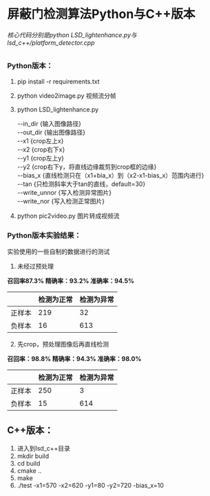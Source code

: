 
# **屏蔽门检测算法Python与C++版本**
###### 核心代码分别是python LSD_lightenhance.py与lsd_c++/platform_detector.cpp
### Python版本：    

1. pip install -r requirements.txt    
2. python video2image.py 视频流分帧    
3. python LSD_lightenhance.py         

    --in_dir {输入图像路径}         
    --out_dir {输出图像路径}         
    --x1 {crop左上x}        
    --x2 {crop右下x}        
    --y1 {crop左上y}        
    --y2 {crop右下y，将直线边缘裁剪到crop框的边缘}        
    --bias_x {直线检测只在（x1+bia_x）到（x2-x1-bias_x）范围内进行}         
    --tan {只检测斜率大于tan的直线，default=30}        
    --write_unnor {写入检测异常图片}        
    --write_nor {写入检测正常图片}  

4. python pic2video.py 图片转成视频流
### Python版本实验结果：
实验使用的一些自制的数据进行的测试
1. 未经过预处理

**召回率87.3% 精确率：93.2% 准确率：94.5%**

|        | 检测为正常 | 检测为异常 |
| :----- | :--------- | :--------- |
| 正样本 | 219        | 32         |
| 负样本 | 16         | 613        |

2. 先crop，预处理图像后再直线检测

**召回率：98.8% 精确率：94.3% 准确率：98.0%**

|        | 检测为正常 | 检测为异常 |
| :----- | :--------- | :--------- |
| 正样本 | 250        | 3          |
| 负样本 | 15         | 614        |



## C++版本：    

1. 进入到lsd_c++目录    
2. mkdir build
3. cd build    
3. cmake ..    
4. make    
5. ./test -x1=570 -x2=620 -y1=80 -y2=720 -bias_x=10



